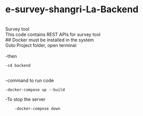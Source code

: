 # e-survey-shangri-La-Backend

<br/>
Survey tool
<br/>
This code contains REST APIs for survey tool<br/>
## Docker must be installed in the system
<br/>
Goto Project folder, open terminal
<br/><br/>
-then

    -cd backend
<br/>
-command to run code
<br/>

    -docker-compose up --build

-To stop the server

        -docker-compose down

